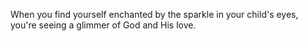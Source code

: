 When you find yourself enchanted by the sparkle in your child's eyes, you're seeing a glimmer of God and His love.
